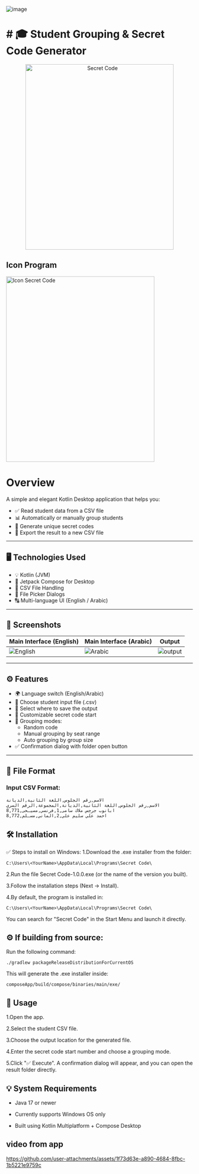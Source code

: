 ![image](https://github.com/user-attachments/assets/4f6f58cf-a9ce-4543-99c4-dd80dd75490f)<head> 
    <body>
 <h1># 🎓 Student Grouping & Secret Code Generator </h1>
   <p align="center">
   <img src= "https://github.com/user-attachments/assets/e7afa29b-2159-49f0-90be-e1316cf3cd77" width="400" height="500" alt="Secret Code"/>
  </p>
  <h2> Icon Program   </h2>
   <img src= "https://github.com/user-attachments/assets/318a617b-c77f-4da6-8b1e-bfb9a60f0f56 " width="400" height="500" alt="Icon Secret Code"/>



  # Overview
  A simple and elegant Kotlin Desktop application that helps you:
- ✅ Read student data from a CSV file
- 📊 Automatically or manually group students
- 🔐 Generate unique secret codes
- 💾 Export the result to a new CSV file

---

## 🖥️ Technologies Used

- 💡 Kotlin (JVM)
- 🧩 Jetpack Compose for Desktop
- 📝 CSV File Handling
- 📂 File Picker Dialogs
- 🔠 Multi-language UI (English / Arabic)

---

## 📸 Screenshots

| Main Interface (English) | Main Interface (Arabic) | Output
|--------------------------|--------------------------| --------------------------|
|![English](https://github.com/user-attachments/assets/fa14eb39-7a4f-4222-b5eb-e58b710a7755) | ![Arabic](https://github.com/user-attachments/assets/beeefe54-1cd2-4664-8dbb-f830fa2d2896) |![output](https://github.com/user-attachments/assets/6f14b0d3-c5f9-4a03-a0cd-cf041047be22)

---

## ⚙️ Features

- 🌍 Language switch (English/Arabic)
- 📁 Choose student input file (.csv)
- 💾 Select where to save the output
- 🔢 Customizable secret code start
- 👥 Grouping modes:
  - Random code
  - Manual grouping by seat range
  - Auto grouping by group size
- ✅ Confirmation dialog with folder open button

---

## 📂 File Format

### Input CSV Format:

```csv
الاسم,رقم الجلوس,اللغة الثانية,الديانة
الاسم,رقم الجلوس,اللغة الثانية,الديانة,المجموعة,الرقم السري
ابانوب جرجس ملاك سامى,1,فرنسي,مسيـحى,8,771
احمد علي سليم علي,2,الماني,مسـلم,8,772
```
## 🛠️ Installation
✅ Steps to install on Windows:
1.Download the .exe installer from the folder:
```
C:\Users\<YourName>\AppData\Local\Programs\Secret Code\
```
2.Run the file Secret Code-1.0.0.exe (or the name of the version you built).

3.Follow the installation steps (Next → Install).

4.By default, the program is installed in:
```
C:\Users\<YourName>\AppData\Local\Programs\Secret Code\
```
You can search for "Secret Code" in the Start Menu and launch it directly.

## ⚙️ If building from source:
Run the following command:
```
./gradlew packageReleaseDistributionForCurrentOS
```
This will generate the .exe installer inside:
```
composeApp/build/compose/binaries/main/exe/
```
## 🚀 Usage
1.Open the app.

2.Select the student CSV file.

3.Choose the output location for the generated file.

4.Enter the secret code start number and choose a grouping mode.

5.Click "✅ Execute".
A confirmation dialog will appear, and you can open the result folder directly.

## 💡 System Requirements
- Java 17 or newer

- Currently supports Windows OS only

- Built using Kotlin Multiplatform + Compose Desktop
  
## video from app

https://github.com/user-attachments/assets/1f73d63e-a890-4684-8fbc-1b5221e9759c

